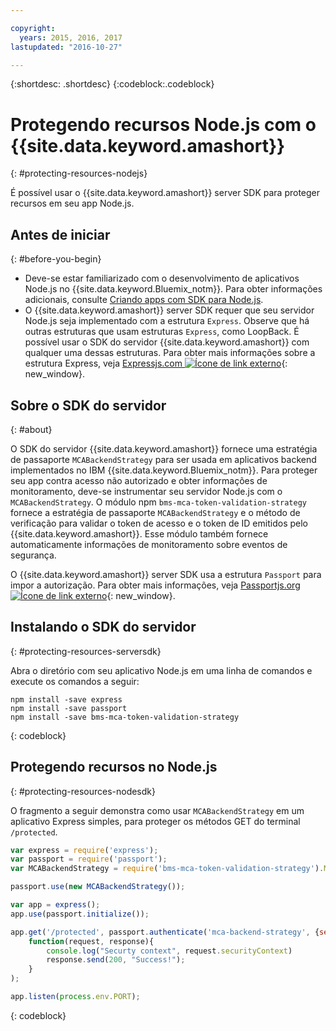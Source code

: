 ```yaml
---

copyright:
  years: 2015, 2016, 2017
lastupdated: "2016-10-27"

---
```


{:shortdesc: .shortdesc} 
{:codeblock:.codeblock}

# Protegendo recursos Node.js com o {{site.data.keyword.amashort}}
{: #protecting-resources-nodejs}


É possível usar o {{site.data.keyword.amashort}} server SDK para proteger recursos em seu app Node.js.

## Antes de iniciar
{: #before-you-begin}

* Deve-se estar familiarizado com o desenvolvimento de aplicativos Node.js no {{site.data.keyword.Bluemix_notm}}. Para obter
informações adicionais, consulte [Criando apps com SDK para
Node.js](https://console.{DomainName}/docs/runtimes/nodejs/index.html#nodejs_runtime).
* O {{site.data.keyword.amashort}} server SDK requer que seu servidor Node.js seja implementado com a estrutura `Express`. Observe
que há outras estruturas que usam estruturas `Express`, como LoopBack. É possível usar o SDK do servidor
{{site.data.keyword.amashort}} com qualquer uma dessas estruturas. Para obter mais informações sobre a estrutura Express, veja [Expressjs.com ![Ícone de link externo](../../icons/launch-glyph.svg "Ícone de link externo")](http://expressjs.com/ "Ícone de link externo"){: new_window}.

## Sobre o SDK do servidor
{: #about}

O SDK do servidor {{site.data.keyword.amashort}} fornece uma estratégia de passaporte `MCABackendStrategy`
para ser usada em aplicativos backend implementados no IBM {{site.data.keyword.Bluemix_notm}}. Para proteger seu app contra acesso não autorizado e obter informações de monitoramento, deve-se instrumentar seu servidor Node.js com o `MCABackendStrategy`. O módulo npm `bms-mca-token-validation-strategy` fornece a estratégia de passaporte `MCABackendStrategy` e o método de verificação para validar o token de acesso e o token de ID emitidos pelo {{site.data.keyword.amashort}}. Esse módulo também fornece automaticamente informações de monitoramento sobre eventos de segurança.

O {{site.data.keyword.amashort}} server SDK usa a estrutura `Passport` para impor a autorização.  Para obter mais informações, veja [Passportjs.org ![Ícone de link externo](../../icons/launch-glyph.svg "Ícone de link externo")](http://passportjs.org/ "Ícone de link externo"){: new_window}.

## Instalando o SDK do servidor
{: #protecting-resources-serversdk}

Abra o diretório com seu aplicativo Node.js em uma linha de comandos e execute os comandos a seguir:

```
npm install -save express
npm install -save passport
npm install -save bms-mca-token-validation-strategy
```
{: codeblock}

## Protegendo recursos no Node.js
{: #protecting-resources-nodesdk}

O fragmento a seguir demonstra como usar `MCABackendStrategy` em um aplicativo Express simples, para proteger os métodos GET do terminal `/protected`.

```JavaScript
var express = require('express');
var passport = require('passport');
var MCABackendStrategy = require('bms-mca-token-validation-strategy').MCABackendStrategy;

passport.use(new MCABackendStrategy());

var app = express();
app.use(passport.initialize());

app.get('/protected', passport.authenticate('mca-backend-strategy', {session: false }),
    function(request, response){
		console.log("Securty context", request.securityContext)    
		response.send(200, "Success!");
    }
);

app.listen(process.env.PORT);
```
{: codeblock}
